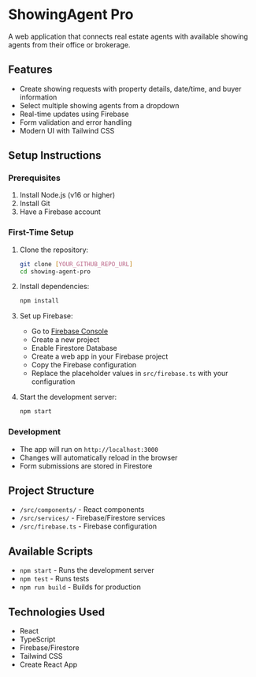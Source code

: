 # ShowingAgent Pro

A web application that connects real estate agents with available showing agents from their office or brokerage.

## Features

- Create showing requests with property details, date/time, and buyer information
- Select multiple showing agents from a dropdown
- Real-time updates using Firebase
- Form validation and error handling
- Modern UI with Tailwind CSS

## Setup Instructions

### Prerequisites

1. Install Node.js (v16 or higher)
2. Install Git
3. Have a Firebase account

### First-Time Setup

1. Clone the repository:
   ```bash
   git clone [YOUR_GITHUB_REPO_URL]
   cd showing-agent-pro
   ```

2. Install dependencies:
   ```bash
   npm install
   ```

3. Set up Firebase:
   - Go to [Firebase Console](https://console.firebase.google.com/)
   - Create a new project
   - Enable Firestore Database
   - Create a web app in your Firebase project
   - Copy the Firebase configuration
   - Replace the placeholder values in `src/firebase.ts` with your configuration

4. Start the development server:
   ```bash
   npm start
   ```

### Development

- The app will run on `http://localhost:3000`
- Changes will automatically reload in the browser
- Form submissions are stored in Firestore

## Project Structure

- `/src/components/` - React components
- `/src/services/` - Firebase/Firestore services
- `/src/firebase.ts` - Firebase configuration

## Available Scripts

- `npm start` - Runs the development server
- `npm test` - Runs tests
- `npm run build` - Builds for production

## Technologies Used

- React
- TypeScript
- Firebase/Firestore
- Tailwind CSS
- Create React App
